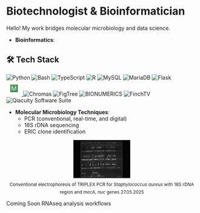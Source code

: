 # Biotechnologist & Bioinformatician
Hello! My work bridges molecular microbiology and data science.

- **Bioinformatics**:
## 🛠️ Tech Stack

<p align="left">
  <!-- Programming Languages -->
  <img src="https://cdn.jsdelivr.net/gh/devicons/devicon/icons/python/python-original.svg" alt="Python" width="40" />
  <img src="https://cdn.jsdelivr.net/gh/devicons/devicon/icons/bash/bash-original.svg" alt="Bash" width="40" />
  <img src="https://cdn.jsdelivr.net/gh/devicons/devicon/icons/typescript/typescript-original.svg" alt="TypeScript" width="40" />
<img src="https://cdn.jsdelivr.net/gh/devicons/devicon/icons/r/r-original.svg" alt="R" width="40" />

  <!-- Databases -->
  <img src="https://cdn.jsdelivr.net/gh/devicons/devicon/icons/mysql/mysql-original.svg" alt="MySQL" width="40" />
  <img src="https://cdn.jsdelivr.net/gh/devicons/devicon/icons/mariadb/mariadb-original.svg" alt="MariaDB" width="40" />

  <!-- Frameworks -->
  <img src="https://cdn.jsdelivr.net/gh/devicons/devicon/icons/flask/flask-original.svg" alt="Flask" width="40" />

</br>

<!-- Bioinformatics Tools -->
<a href="https://www.megasoftware.net/" target="_blank">
<img src="Mega.jpg" alt="MEGA" width="40"/>
</a>
  
<img src="assets/chromas.png" alt="Chromas" width="40" />
<img src="assets/figtree.png" alt="FigTree" width="40" />

<!-- Custom Bio Tools -->
<img src="assets/bionumerics.png" alt="BIONUMERICS" width="40" />
<img src="assets/finchtv.png" alt="FinchTV" width="40" />
<img src="assets/qiacuity.png" alt="Qiacuity Software Suite" width="60" />

- **Molecular Microbiology Techniques**:
  - PCR (conventional, real-time, and digital)
  - 16S rDNA sequencing
  - ERIC clone identification
   
<p align="center">
  <img src="TRIPLEX POBÓR X 3 PŁYTKA 27.05.2025.jpg" alt="TRIPLEX PCR with 16S rDNA region and <i>mecA</i>, <i>nuc</i> genes  27.05.2025" width="150"/><br/>
  <sub>Conventional electrophoresis of TRIPLEX PCR for <i>Staphylococcus aureus</i> with 16S rDNA region and <i>mecA</i>, <i>nuc</i> genes  27.05.2025</sub>
</p>

<h>Coming Soon</h>
RNAseq analysis workflows
